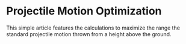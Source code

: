 # Projectile Motion Optimization

This simple article features the calculations to maximize the range the
standard projectile motion thrown from a height above the ground.